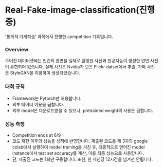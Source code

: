 # Real-Fake-image-classification(진행 중)
'통계적 기계학습' 과목에서 진행한 competition 기록입니다.

### Overview
주어진 데이터셋에는 인간의 안면을 실제로 촬영한 사진과 인공지능이 생성한 안면 사진이 혼합되어 있습니다.
실제 사진은 Nvidia가 모은 Flickr datset에서 추출, 가짜 사진은 StyleGAN을 이용하여 생성되었습니다.

### 대회 규칙
- Framework는 Pytorch만 허용합니다.
- 외부 데이터 이용을 금합니다.
- 외부 model은 다운로드받을 수 있으나, pretrained weight의 사용은 금합니다.

### 성능 측정
- Competition ends at 6/9
- 코드 재현 이후의 성능을 성적에 반영합니다. 제출된 코드를 제 3자의 google colab에서 실행하여 model training을 거친 후, 최종적으로 얻어진 model instance에서 test set accuracy를 계산, 이를 최종 성능으로 사용합니다.
- 단, 제출된 코드는 1회만 구동합니다. 또한, 한 세션당 12시간을 넘겨선 안됩니다.
